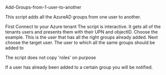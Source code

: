 Add-Groups-from-1-user-to-another

This script adds all the AzureAD groups from one user to another. 

First Connect to your Azure tenant
The script is interactive. It gets all of the tenants users and presents them with their UPN and objectID. 
Choose the example. This is the user that has all the right groups already added.
Next choose the target user. The user to which all the same groups should be added to 

The script does not copy 'roles' on purpose

If a user has already been added to a certain group you will be notified. 
